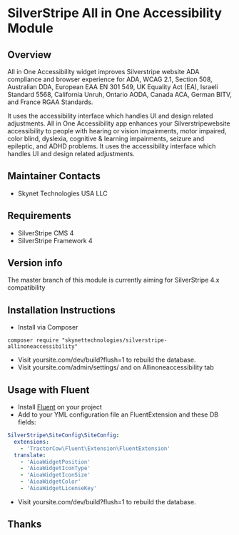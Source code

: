 # SilverStripe All in One Accessibility Module

## Overview
All in One Accessibility widget improves Silverstripe website ADA compliance and browser experience for ADA, WCAG 2.1, Section 508, Australian DDA, European EAA EN 301 549, UK Equality Act (EA), Israeli Standard 5568, California Unruh, Ontario AODA, Canada ACA, German BITV, and France RGAA Standards.

It uses the accessibility interface which handles UI and design related adjustments. All in One Accessibility app enhances your Silverstripewebsite accessibility to people with hearing or vision impairments, motor impaired, color blind, dyslexia, cognitive & learning impairments, seizure and epileptic, and ADHD problems. It uses the accessibility interface which handles UI and design related adjustments.


## Maintainer Contacts
*  Skynet Technologies USA LLC

## Requirements
* SilverStripe CMS 4
* SilverStripe Framework 4

## Version info
The master branch of this module is currently aiming for SilverStripe 4.x compatibility

## Installation Instructions

* Install via Composer
```
composer require "skynettechnologies/silverstripe-allinoneaccessibility"
```
* Visit yoursite.com/dev/build?flush=1 to rebuild the database.
* Visit yoursite.com/admin/settings/ and on Allinoneaccessibility tab 

## Usage with Fluent
* Install [Fluent](https://github.com/tractorcow/silverstripe-fluent) on your project
* Add to your YML configuration file an FluentExtension and these DB fields:
```yml
SilverStripe\SiteConfig\SiteConfig:
  extensions:
    - 'TractorCow\Fluent\Extension\FluentExtension'
  translate:
    - 'AioaWidgetPosition'
    - 'AioaWidgetIconType'
    - 'AioaWidgetIconSize'
    - 'AioaWidgetColor'
    - 'AioaWidgetLicenseKey'
```
* Visit yoursite.com/dev/build?flush=1 to rebuild the database.

## Thanks
